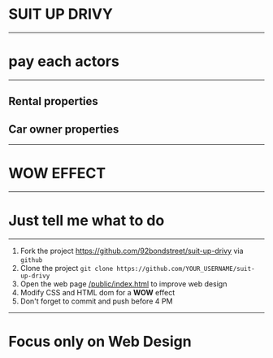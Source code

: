 # SUIT UP DRIVY

---

# pay each actors

---

## Rental properties
## Car owner properties

---

# WOW EFFECT

---

# Just tell me what to do

---

1. Fork the project https://github.com/92bondstreet/suit-up-drivy via `github`
1. Clone the project `git clone https://github.com/YOUR_USERNAME/suit-up-drivy`
1. Open the web page [/public/index.html](./public/index.html) to improve web design
1. Modify CSS and HTML dom for a **WOW** effect
1. Don't forget to commit and push before 4 PM

---

# Focus only on Web Design
